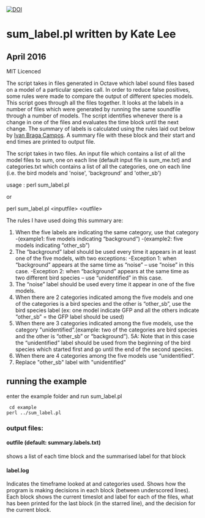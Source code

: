 [![DOI](https://zenodo.org/badge/75901343.svg)](https://zenodo.org/badge/latestdoi/75901343)

# sum_label.pl written by Kate Lee
## April 2016

MIT Licenced

The script takes in files generated in Octave which label sound files based on a model of a particular species call. In order to reduce false positives, some rules were made to compare the output of different species models. This script goes through all the files together. It looks at the labels in a number of files which were generated by running the same soundfile through a number of models. The script identifies whenever there is a change in one of the files and evaluates the time block until the next change. The summary of labels is calculated using the rules laid out below by [Ivan Braga Campos](https://unidirectory.auckland.ac.nz/people/profile/icam765). A summary file with these block and their start and end times are printed to output file.

The script takes in two files. An input file which contains a list of all the model files to sum, one on each line (default input file is sum_me.txt) and categories.txt which contains a list of all the categories, one on each line (i.e. the bird models and 'noise', 'background' and 'other_sb')


usage :
perl sum_label.pl

or

perl sum_label.pl \<inputfile\> \<outfile\>


The rules I have used doing this summary are:

 1. When the five labels are indicating the same category, use that category
       -(example1: five models indicating “background”)
       -(example2:  five models indicating “other_sb”)
 2. The  “background” label should be used every time it appears in at least one of the five models, with two exceptions:
       -Exception 1:  when “background” appears at the same time as “noise” – use “noise” in this case.
       -Exception 2:  when “background” appears at the same time as two different bird species – use “unidentified” in this case.
 3. The “noise” label should be used every time it appear in one of the five models.
 4. When there are 2 categories indicated among the five models and one of the categories is a bird species and the other is “other_sb”, 
    use the bird species label (ex: one model indicate GFP and all the others indicate “other_sb” = the GFP label should be used)
 5. When there are 3 categories indicated among the five models, use the category "unidentified”.(example: two of the categories are bird
    	 species and the other is “other_sb” or “background”).
     5A: Note that in this case the “unidentified” label should be used from the beginning of the bird species which started first and go 
     	 until the end of the second species.
 6. When there are 4 categories among the five models use “unidentified”.
 7. Replace "other_sb" label with "unidentified"


## running the example

enter the example folder and run sum_label.pl
<pre><code> cd example
perl ../sum_label.pl
</code></pre>

### output files:

#### outfile (default: summary.labels.txt)
shows a list of each time block and the summarised label for that block

#### label.log
Indicates the timeframe looked at and categories used.
Shows how the program is making decisions in each block (between underscored lines).
Each block shows the current timeslot and label for each of the files, what has been printed for the last block (in the starred line), and the decision for the current block.

